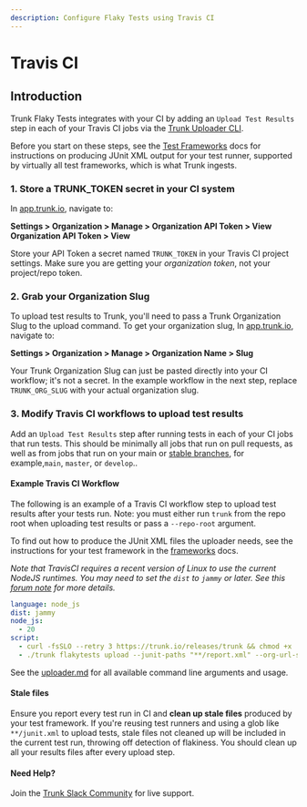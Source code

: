 ```yaml
---
description: Configure Flaky Tests using Travis CI
---
```


# Travis CI

## Introduction

Trunk Flaky Tests integrates with your CI by adding an `Upload Test Results` step in each of your Travis CI jobs via the [Trunk Uploader CLI](../../uploader.md).

Before you start on these steps, see the [Test Frameworks](../frameworks/) docs for instructions on producing JUnit XML output for your test runner, supported by virtually all test frameworks, which is what Trunk ingests.

### 1. Store a TRUNK\_TOKEN secret in your CI system

In [app.trunk.io](https://app.trunk.io/login/?intent=flaky+tests), navigate to:

**Settings > Organization > Manage > Organization API Token > View Organization API Token > View**

Store your API Token a secret named `TRUNK_TOKEN` in your Travis CI project settings. Make sure you are getting your _organization token_, not your project/repo token.

### 2. Grab your Organization Slug

To upload test results to Trunk, you'll need to pass a Trunk Organization Slug to the upload command. To get your organization slug, In [app.trunk.io](https://app.trunk.io/login/?intent=flaky+tests), navigate to:

**Settings > Organization > Manage > Organization Name > Slug**

Your Trunk Organization Slug can just be pasted directly into your CI workflow; it's not a secret. In the example workflow in the next step, replace `TRUNK_ORG_SLUG` with your actual organization slug.

### 3. Modify Travis CI workflows to upload test results

Add an `Upload Test Results` step after running tests in each of your CI jobs that run tests. This should be minimally all jobs that run on pull requests, as well as from jobs that run on your main or [stable branches](../../detection.md#stable-branches), for example,`main`, `master`, or `develop`..

#### Example Travis CI Workflow

The following is an example of a Travis CI workflow step to upload test results after your tests run. Note: you must either run `trunk` from the repo root when uploading test results or pass a `--repo-root` argument.

To find out how to produce the JUnit XML files the uploader needs, see the instructions for your test framework in the [frameworks](../frameworks/ "mention") docs.

_Note that TravisCI requires a recent version of Linux to use the current NodeJS runtimes. You may need to set the `dist` to `jammy` or later. See this_ [_forum note_](https://travis-ci.community/t/node-lib-x86-64-linux-gnu-libm-so-6-version-glibc-2-27-not-found-required-by-node/13655/2) _for more details._

```yaml
language: node_js
dist: jammy
node_js:
  - 20
script:
  - curl -fsSLO --retry 3 https://trunk.io/releases/trunk && chmod +x ./trunk
  - ./trunk flakytests upload --junit-paths "**/report.xml" --org-url-slug <TRUNK_ORG_SLUG> --token $TRUNK_TOKEN
```

See the [uploader.md](../../uploader.md "mention") for all available command line arguments and usage.

#### Stale files

Ensure you report every test run in CI and **clean up stale files** produced by your test framework. If you're reusing test runners and using a glob like `**/junit.xml` to upload tests, stale files not cleaned up will be included in the current test run, throwing off detection of flakiness. You should clean up all your results files after every upload step.

#### Need Help?

Join the [Trunk Slack Community](https://slack.trunk.io) for live support.

